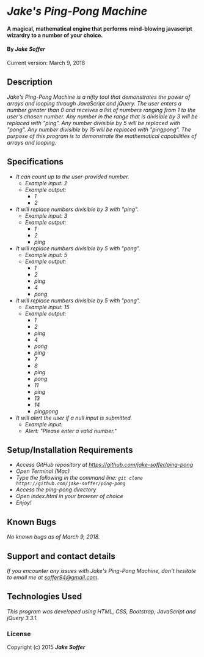# _Jake's Ping-Pong Machine_

#### A magical, mathematical engine that performs mind-blowing javascript wizardry to a number of your choice.

#### By _**Jake Soffer**_

Current version: March 9, 2018

## Description

_Jake's Ping-Pong Machine is a nifty tool that demonstrates the power of arrays and looping through JavaScript and jQuery. The user enters a number greater than 0 and receives a list of numbers ranging from 1 to the user's chosen number. Any number in the range that is divisible by 3 will be replaced with "ping". Any number divisible by 5 will be replaced with "pong". Any number divisible by 15 will be replaced with "pingpong". The purpose of this program is to demonstrate the mathematical capabilities of arrays and looping._

## Specifications

* _It can count up to the user-provided number._
  * _Example input: 2_
  * _Example output:_
    * _1_
    * _2_
* _It will replace numbers divisible by 3 with "ping"._
  * _Example input: 3_
  * _Example output:_
    * _1_
    * _2_
    * _ping_
* _It will replace numbers divisible by 5 with "pong"._
  * _Example input: 5_
  * _Example output:_
    * _1_
    * _2_
    * _ping_
    * _4_
    * _pong_
* _It will replace numbers divisible by 5 with "pong"._
  * _Example input: 15_
  * _Example output:_
    * _1_
    * _2_
    * _ping_
    * _4_
    * _pong_
    * _ping_
    * _7_
    * _8_
    * _ping_
    * _pong_
    * _11_
    * _ping_
    * _13_
    * _14_
    * _pingpong_
* _It will alert the user if a null input is submitted._
  * _Example input:_
  * _Alert: "Please enter a valid number."_

## Setup/Installation Requirements

* _Access GitHub repository at https://github.com/jake-soffer/ping-pong_
* _Open Terminal (Mac)_
* _Type the following in the command line: `git clone https://github.com/jake-soffer/ping-pong`_
* _Access the ping-pong directory_
* _Open index.html in your browser of choice_
* _Enjoy!_

## Known Bugs

_No known bugs as of March 9, 2018._

## Support and contact details

_If you encounter any issues with Jake's Ping-Pong Machine, don't hesitate to email me at soffer94@gmail.com._

## Technologies Used

_This program was developed using HTML, CSS, Bootstrap, JavaScript and jQuery 3.3.1._

### License

Copyright (c) 2015 **_Jake Soffer_**
